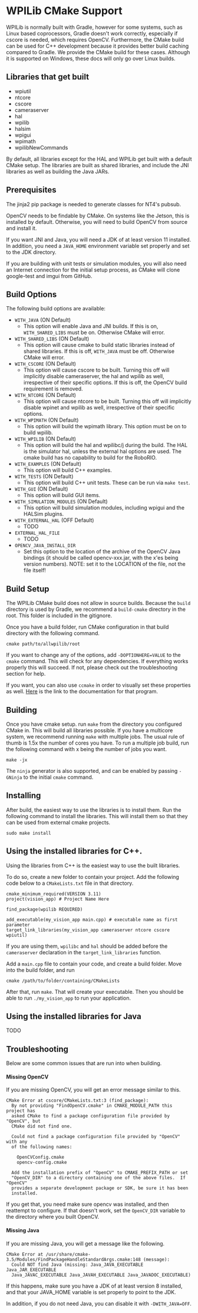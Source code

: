 # WPILib CMake Support

WPILib is normally built with Gradle, however for some systems, such as Linux based coprocessors, Gradle doesn't work correctly, especially if cscore is needed, which requires OpenCV. Furthermore, the CMake build can be used for C++ development because it provides better build caching compared to Gradle. We provide the CMake build for these cases. Although it is supported on Windows, these docs will only go over Linux builds.

## Libraries that get built
* wpiutil
* ntcore
* cscore
* cameraserver
* hal
* wpilib
* halsim
* wpigui
* wpimath
* wpilibNewCommands

By default, all libraries except for the HAL and WPILib get built with a default CMake setup. The libraries are built as shared libraries, and include the JNI libraries as well as building the Java JARs.

## Prerequisites

The jinja2 pip package is needed to generate classes for NT4's pubsub.

OpenCV needs to be findable by CMake. On systems like the Jetson, this is installed by default. Otherwise, you will need to build OpenCV from source and install it.

If you want JNI and Java, you will need a JDK of at least version 11 installed. In addition, you need a `JAVA_HOME` environment variable set properly and set to the JDK directory.

If you are building with unit tests or simulation modules, you will also need an Internet connection for the initial setup process, as CMake will clone google-test and imgui from GitHub.

## Build Options

The following build options are available:

* `WITH_JAVA` (ON Default)
  * This option will enable Java and JNI builds. If this is on, `WITH_SHARED_LIBS` must be on. Otherwise CMake will error.
* `WITH_SHARED_LIBS` (ON Default)
  * This option will cause cmake to build static libraries instead of shared libraries. If this is off, `WITH_JAVA` must be off. Otherwise CMake will error.
* `WITH_CSCORE` (ON Default)
  * This option will cause cscore to be built. Turning this off will implicitly disable cameraserver, the hal and wpilib as well, irrespective of their specific options. If this is off, the OpenCV build requirement is removed.
* `WITH_NTCORE` (ON Default)
  * This option will cause ntcore to be built. Turning this off will implicitly disable wpinet and wpilib as well, irrespective of their specific options.
* `WITH_WPIMATH` (ON Default)
  * This option will build the wpimath library. This option must be on to build wpilib.
* `WITH_WPILIB` (ON Default)
  * This option will build the hal and wpilibc/j during the build. The HAL is the simulator hal, unless the external hal options are used. The cmake build has no capability to build for the RoboRIO.
* `WITH_EXAMPLES` (ON Default)
  * This option will build C++ examples.
* `WITH_TESTS` (ON Default)
  * This option will build C++ unit tests. These can be run via `make test`.
* `WITH_GUI` (ON Default)
  * This option will build GUI items.
* `WITH_SIMULATION_MODULES` (ON Default)
  * This option will build simulation modules, including wpigui and the HALSim plugins.
* `WITH_EXTERNAL_HAL` (OFF Default)
  * TODO
* `EXTERNAL_HAL_FILE`
  * TODO
* `OPENCV_JAVA_INSTALL_DIR`
  * Set this option to the location of the archive of the OpenCV Java bindings (it should be called opencv-xxx.jar, with the x'es being version numbers). NOTE: set it to the LOCATION of the file, not the file itself!

## Build Setup

The WPILib CMake build does not allow in source builds. Because the `build` directory is used by Gradle, we recommend a `build-cmake` directory in the root. This folder is included in the gitignore.

Once you have a build folder, run CMake configuration in that build directory with the following command.

```
cmake path/to/allwpilib/root
```

If you want to change any of the options, add `-DOPTIONHERE=VALUE` to the `cmake` command. This will check for any dependencies. If everything works properly this will succeed. If not, please check out the troubleshooting section for help.

If you want, you can also use `ccmake` in order to visually set these properties as well. [Here](https://cmake.org/cmake/help/v3.0/manual/ccmake.1.html) is the link to the documentation for that program.

## Building

Once you have cmake setup. run `make` from the directory you configured CMake in. This will build all libraries possible. If you have a multicore system, we recommend running `make` with multiple jobs. The usual rule of thumb is 1.5x the number of cores you have. To run a multiple job build, run the following command with x being the number of jobs you want.

```
make -jx
```

The `ninja` generator is also supported, and can be enabled by passing `-GNinja` to the initial `cmake` command.

## Installing

After build, the easiest way to use the libraries is to install them. Run the following command to install the libraries. This will install them so that they can be used from external cmake projects.

```
sudo make install
```

## Using the installed libraries for C++.

Using the libraries from C++ is the easiest way to use the built libraries.

To do so, create a new folder to contain your project. Add the following code below to a `CMakeLists.txt` file in that directory.

```
cmake_minimum_required(VERSION 3.11)
project(vision_app) # Project Name Here

find_package(wpilib REQUIRED)

add_executable(my_vision_app main.cpp) # executable name as first parameter
target_link_libraries(my_vision_app cameraserver ntcore cscore wpiutil)
```

If you are using them, `wpilibc` and `hal` should be added before the `cameraserver` declaration in the `target_link_libraries` function.

Add a `main.cpp` file to contain your code, and create a build folder. Move into the build folder, and run

```
cmake /path/to/folder/containing/CMakeLists
```

After that, run `make`. That will create your executable. Then you should be able to run `./my_vision_app` to run your application.


## Using the installed libraries for Java
TODO

## Troubleshooting
Below are some common issues that are run into when building.

#### Missing OpenCV

If you are missing OpenCV, you will get an error message similar to this.

```
CMake Error at cscore/CMakeLists.txt:3 (find_package):
  By not providing "FindOpenCV.cmake" in CMAKE_MODULE_PATH this project has
  asked CMake to find a package configuration file provided by "OpenCV", but
  CMake did not find one.

  Could not find a package configuration file provided by "OpenCV" with any
  of the following names:

    OpenCVConfig.cmake
    opencv-config.cmake

  Add the installation prefix of "OpenCV" to CMAKE_PREFIX_PATH or set
  "OpenCV_DIR" to a directory containing one of the above files.  If "OpenCV"
  provides a separate development package or SDK, be sure it has been
  installed.
```

If you get that, you need make sure opencv was installed, and then reattempt to configure. If that doesn't work, set the `OpenCV_DIR` variable to the directory where you built OpenCV.

#### Missing Java

If you are missing Java, you will get a message like the following.
```
CMake Error at /usr/share/cmake-3.5/Modules/FindPackageHandleStandardArgs.cmake:148 (message):
  Could NOT find Java (missing: Java_JAVA_EXECUTABLE Java_JAR_EXECUTABLE
  Java_JAVAC_EXECUTABLE Java_JAVAH_EXECUTABLE Java_JAVADOC_EXECUTABLE)
```

If this happens, make sure you have a JDK of at least version 8 installed, and that your JAVA_HOME variable is set properly to point to the JDK.

In addition, if you do not need Java, you can disable it with `-DWITH_JAVA=OFF`.
